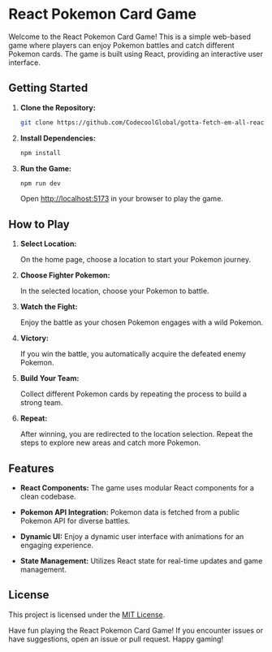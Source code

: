 # React Pokemon Card Game

Welcome to the React Pokemon Card Game! This is a simple web-based game where players can enjoy Pokemon battles and catch different Pokemon cards. The game is built using React, providing an interactive user interface.

## Getting Started

1. **Clone the Repository:**

   ```bash
   git clone https://github.com/CodecoolGlobal/gotta-fetch-em-all-react-zsigray.git
   ```

2. **Install Dependencies:**

   ```bash
   npm install
   ```

3. **Run the Game:**

   ```bash
   npm run dev
   ```

   Open [http://localhost:5173](http://localhost:5173) in your browser to play the game.

## How to Play

1. **Select Location:**

   On the home page, choose a location to start your Pokemon journey.

2. **Choose Fighter Pokemon:**

   In the selected location, choose your Pokemon to battle.

3. **Watch the Fight:**

   Enjoy the battle as your chosen Pokemon engages with a wild Pokemon.

4. **Victory:**

   If you win the battle, you automatically acquire the defeated enemy Pokemon.

5. **Build Your Team:**

   Collect different Pokemon cards by repeating the process to build a strong team.

6. **Repeat:**

    After winning, you are redirected to the location selection. Repeat the steps to explore new areas and catch more Pokemon.

## Features

- **React Components:**
  The game uses modular React components for a clean codebase.

- **Pokemon API Integration:**
  Pokemon data is fetched from a public Pokemon API for diverse battles.

- **Dynamic UI:**
  Enjoy a dynamic user interface with animations for an engaging experience.

- **State Management:**
  Utilizes React state for real-time updates and game management.

## License

This project is licensed under the [MIT License](LICENSE.md).

Have fun playing the React Pokemon Card Game! If you encounter issues or have suggestions, open an issue or pull request. Happy gaming!
